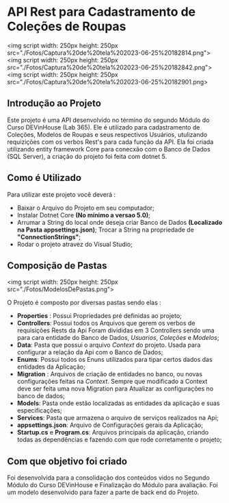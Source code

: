 # API Rest para Cadastramento de Coleções de Roupas

<img script width: 250px height: 250px src="./Fotos/Captura%20de%20tela%202023-06-25%20182814.png">
<img script width: 250px height: 250px src="./Fotos/Captura%20de%20tela%202023-06-25%20182842.png">
<img script width: 250px height: 250px src="./Fotos/Captura%20de%20tela%202023-06-25%20182901.png>

## Introdução ao Projeto

Este projeto é uma API desenvolvido no término do segundo Módulo do Curso DEVinHouse (Lab 365). Ele é utilizado para cadastramento de Coleções, Modelos de Roupas e seus respectivos Usuários, utulizando requizições com os verbos Rest's para cada função da API. Ela foi criada utilizando entity framework Core para conecxão com o Banco de Dados (SQL Server), a criação do projeto foi feita com dotnet 5.

## Como é Utilizado

Para utilizar este projeto você deverá :

- Baixar o Arquivo do Projeto em seu computador;
- Instalar Dotnet Core **(No mínimo a versao 5.0)**;
- Arrumar a String do local onde deseja criar Banco de Dados **(Localizado na Pasta appsettings.json)**;
  Trocar a String na propriedade de **"ConnectionStrings"**;
- Rodar o projeto atravez do Visual Studio;

## Composição de Pastas

<img script width: 250px height: 250px src="./Fotos/ModelosDePastas.png">

O Projeto é composto por diversas pastas sendo elas :

- **Properties** : Possui Propriedades pré definidas ao projeto;
- **Controllers**: Possui todos os Arquivos que gerem os verbos de requisições Rests da Api
  Foram divididas em 3 Controllers sendo uma para cara entidade do Banco de Dados, _Usuarios_, _Coleções_ e _Modelos_;
- **Data**: Pasta que possui o arquivo _Context_ do projeto. Usada para configurar a relação da Api com o Banco de Dados;
- **Enums**: Possui todos os Enuns utilizados para tipar certos dados das entidades da Aplicação;
- **Migration** : Arquivos de criação de entidades no banco, ou novas configurações feitas na _Context_.
  Sempre que modificado a Context deve ser feita uma nova Migration para Atualizar as configurações no banco de dados;
- **Models**: Pasta onde estão localizadas as entidades da aplicação e suas especificações;
- **Services**: Pasta que armazena o arquivo de serviços realizados na Api;
- **appsettings.json**: Arquivo de Configurações gerais da Aplicação;
- **Startup.cs** e **Program.cs**: Arquivos principais da aplicação, criando todas as dependências e fazendo com que rode corretamente o projeto;

## Com que objetivo foi criado

Foi desenvolvida para a consolidação dos conteúdos vidos no Segundo Módulo do Curso DEVinHouse e Finalização do Módulo para avaliação. Foi um modelo desenvolvido para fazer a parte de back end do Projeto.
